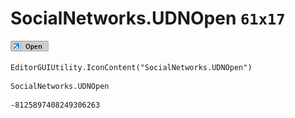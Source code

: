 # SocialNetworks.UDNOpen `61x17`
<img src="/img/SocialNetworks.UDNOpen.png" width=61 height=17>

``` CSharp
EditorGUIUtility.IconContent("SocialNetworks.UDNOpen")
```
```
SocialNetworks.UDNOpen
```
```
-8125897408249306263
```
